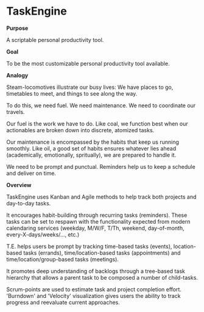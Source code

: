 # TaskEngine

**Purpose**

A scriptable personal productivity tool.

**Goal**

To be the most customizable personal productivity tool available.

**Analogy**

Steam-locomotives illustrate our busy lives: We have places to go, timetables to meet, and things to see along the way.

To do this, we need fuel. We need maintenance. We need to coordinate our travels.

Our fuel is the work we have to do. Like coal, we function best when our actionables are broken down into discrete, atomized tasks.

Our maintenance is encompassed by the habits that keep us running smoothly. Like oil, a good set of habits ensures whatever lies ahead (academically, emotionally, spritually), we are prepared to handle it.

We need to be prompt and punctual. Reminders help us to keep a schedule and deliver on time.

**Overview**

TaskEngine uses Kanban and Agile methods to help track both projects and day-to-day tasks.

It encourages habit-building through recurring tasks (reminders). These tasks can be set to respawn with the functionality expected from modern calendaring services (weekday, M/W/F, T/Th, weekend, day-of-month, every-X-days/weeks/..., etc.)

T.E. helps users be prompt by tracking time-based tasks (events), location-based tasks (errands), time/location-based tasks (appointments) and time/location/group-based tasks (meetings).

It promotes deep understanding of backlogs through a tree-based task hierarchy that allows a parent task to be composed a number of child-tasks.

Scrum-points are used to estimate task and project completion effort. 'Burndown' and 'Velocity' visualization gives users the ability to track progress and reevaluate current approaches.
